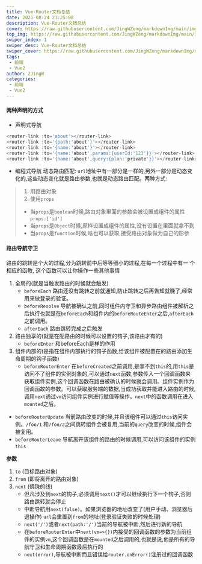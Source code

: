 ```yaml
---
title: Vue-Router文档总结
date: 2021-08-24 21:25:08
description: Vue-Router文档总结
cover: https://raw.githubusercontent.com/JingWZeng/markdownImg/main/img/202108242038833.png
top_img: https://raw.githubusercontent.com/JingWZeng/markdownImg/main/img/202108242038833.png
swiper_index: 1
swiper_desc: Vue-Router文档总结
swiper_cover: https://raw.githubusercontent.com/JingWZeng/markdownImg/main/img/202108242038833.png
tags: 
 - 前端
 - Vue2
author: ZJingW
categories: 
 - 前端
 - Vue2
---
```

#### 两种声明的方式
+ 声明式导航
```javascript
<router-link :to='about'></router-link>
<router-link :to='{path:'about'}'></router-link>
<router-link :to='{name:'about'}'></router-link>
<router-link :to='{name:'about',params:{userId:'123'}}'></router-link>
<router-link :to='{name:'about',query:{plan:'private'}}'></router-link>
```
+ 编程式导航
动态路由匹配: `url`地址中有一部分是一样的,另外一部分是动态变化的,这些动态变化就是路由参数,也就是动态路由匹配。两种方式:
>1. 用路由对象
>2. 使用`props`
>+ 当`props`是`boolean`时候,路由对象里面的参数会被设置成组件的属性 `props:['id']`
>+ 当`props`是`Object`时候,原样设置成组件的属性,没有设置在里面就拿不到
>+ 当`props`是`function`时候,啥也可以获取,接受路由对象做为自己的形参



#### 路由导航守卫
路由的跳转是个大的过程,分为跳转前中后等等细小的过程,在每一个过程中有一 个相应的函教, 这个函数可以让你操作一些其他事情
1. 全局的(就是当触发路由的时候就会触发)
    + `beforeEach`
路由还没有跳转之前就通知,防止跳转之后再告知就晚了,经常用来做登录的验证。
    + `beforeResolve`
导航被确认之前,同时组件内守卫和异步路由组件被解析之后执行也就是在`beforeEach`和组件内的`beforeRouteEnter`之后,`afterEach`之前调用。
    + `afterEach`
路由跳转完成之后触发
2. 路由独享的(就是在配路由的时候可以设置的钩子,该路由才有的)
   + `beforeEnter`
和beforeEach是样的作用
3. 组件内部的(是指在组件内部执行的钩子函数,给该组件被配置在的路由添加生命周期的钩子函数)
   + `beforeRouterEnter`
在`beforeCreated`之前调用,是拿不到`this`的,用`this`是访问不了组件的实例对象的,可以通过`next`函数,参数传入一个回调函数来获取组件实例,这个回调函数在路由被确认的时候就会调用。组件实例作为回调函故的参数。可以获取服务端的数据,当成功获取并能进入路由的时候,调用`next`通过`vm`访问组件实例进行赋值等操作。`next`中的函数调用在进入`mounted`之后。
  + `beforeRouterUpdate`
当前路由改变的时候,并且该组件可以通过`this`访问实例。`/foo/1` 和`/foo/2`之间跳转组件会被复用,当前的`query`改变的时候,组件会被复用。
  + `beforeRouterLeave`
导航离开该组件的路由的时候调用,可以访问该组件的实例`this`

**参数**
1. `to` (目标路由对象)
2. `from` (即将离开的路由对象)
3. `next` (佛珠的线)
   + 但凡涉及到`next`的钩子,必须调用`next()`才可以继续执行下一个钩子,否则路由跳转就会停止
   + 中断导航用`next(false)`。如果浏览器的地址改变了(用户手动、浏览器后退操作) `url`会重置到`from`的地址(登录验证失败的时候处理)
   + `next('/')`或者`next(path:'/')`当前的导航被中断,然后进行新的导航
   + 在`beforeRouterEnter`中`next(vm=>{})`内接受的回调函数的参数为当前组件的实例`vm`,这个回调函数是在`mounted`之后调用的,也就是说,他是所有的导航守卫和生命周期函数最后执行的
   + `next(error)`,导航被中断而且错误给`router.onError()`注册过的回调函数